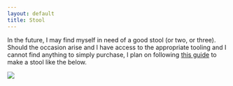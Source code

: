 ```yaml
---
layout: default
title: Stool
---
```


In the future, I may find myself in need of a good stool (or two, or three). Should the occasion arise and I have access to the appropriate tooling and I cannot find anything to simply purchase, I plan on following [this guide](https://drive.google.com/file/d/0B0Jfms0twG8EZWZ5ZnVZSHZRd00/edit?usp=sharing) to make a stool like the below. 

[![](https://docs.google.com/uc?id=0B0Jfms0twG8EMkVDVm9IaUZOb0k&export=download)](https://docs.google.com/file/d/0B0Jfms0twG8EMkVDVm9IaUZOb0k/edit?usp=drive_web)
